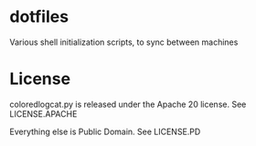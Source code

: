 dotfiles
============

Various shell initialization scripts, to sync between machines

License
=======

coloredlogcat.py is released under the Apache 20 license. See LICENSE.APACHE

Everything else is Public Domain. See LICENSE.PD
